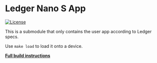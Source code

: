 # Ledger Nano S App
[![License](https://img.shields.io/badge/License-Apache%202.0-blue.svg)](https://opensource.org/licenses/Apache-2.0)

This is a submodule that only contains the user app according to Ledger specs.

Use `make load` to load it onto a device.

**[Full build instructions](https://github.com/binance-chain/ledger-wallet-app/blob/master/docs/BUILD.md)**

